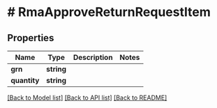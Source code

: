 # # RmaApproveReturnRequestItem


## Properties


Name | Type | Description | Notes
------------ | ------------- | ------------- | -------------
**grn**| **string** |   |
**quantity**| **string** |   |


[[Back to Model list]](../../README.md#models) [[Back to API list]](../../README.md#endpoints) [[Back to README]](../../README.md)